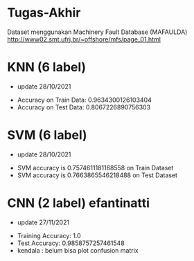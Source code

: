 # Tugas-Akhir
Dataset menggunakan Machinery Fault Database (MAFAULDA)
http://www02.smt.ufrj.br/~offshore/mfs/page_01.html

# KNN (6 label)
+ update 28/10/2021
- Accuracy on Train Data: 0.9634300126103404
- Accuracy on Test Data: 0.8067226890756303

# SVM (6 label)
+ update 28/10/2021
- SVM accuracy is 0.7574611181168558 on Train Dataset
- SVM accuracy is 0.7663865546218488 on Test Dataset

# CNN (2 label) efantinatti
+ update 27/11/2021 
- Training Accuracy:  1.0
- Test Accuracy:  0.9858757257461548
- kendala : belum bisa plot confusion matrix
